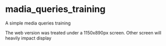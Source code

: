 # madia_queries_training
A simple media queries training 

The web version was treated under a 1150x890px screen.
Other screen will heavily impact display
